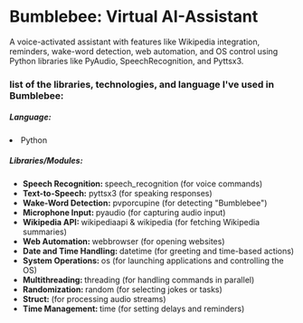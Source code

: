 <h1> Bumblebee: Virtual AI-Assistant </h1>
A voice-activated assistant with features like Wikipedia integration, reminders, wake-word detection, web automation, and OS control using Python libraries like PyAudio, SpeechRecognition, and Pyttsx3. <br>
<h3> list of the libraries, technologies, and language I've used in Bumblebee: </h3>
<h5> Language: </h5>
  <li> Python </li>
<h5> Libraries/Modules: </h5>
<ul>
  <li> <b> Speech Recognition: </b> speech_recognition (for voice commands) </li>
  <li> <b> Text-to-Speech:</b> pyttsx3 (for speaking responses) </li>
  <li> <b> Wake-Word Detection:</b> pvporcupine (for detecting "Bumblebee") </li>
  <li> <b> Microphone Input: </b> pyaudio (for capturing audio input) </li>
  <li> <b> Wikipedia API: </b> wikipediaapi & wikipedia (for fetching Wikipedia summaries) </li>
  <li> <b> Web Automation: </b> webbrowser (for opening websites) </li>
  <li> <b> Date and Time Handling: </b> datetime (for greeting and time-based actions) </li>
  <li> <b> System Operations: </b> os (for launching applications and controlling the OS) </li>
  <li> <b> Multithreading: </b> threading (for handling commands in parallel) </li>
  <li> <b> Randomization: </b> random (for selecting jokes or tasks) </li>
  <li> <b> Struct: </b> (for processing audio streams) </li>
  <li> <b> Time Management: </b> time (for setting delays and reminders) </li>
</ul>
